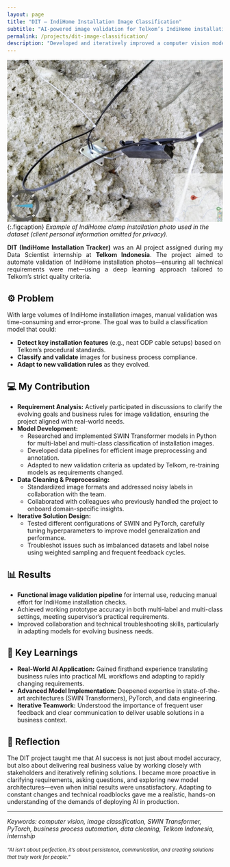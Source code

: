 ```yaml
---
layout: page
title: "DIT — IndiHome Installation Image Classification"
subtitle: "AI-powered image validation for Telkom’s IndiHome installations"
permalink: /projects/dit-image-classification/
description: "Developed and iteratively improved a computer vision model to classify and validate IndiHome installation photos according to Telkom’s business procedures. Integrated SWIN Transformers and advanced data cleaning for multi-label, multi-class classification."
---
```


![Sample IndiHome Installation Image](/assets/img/clamp.jpeg)
{:.figcaption}
*Example of IndiHome clamp installation photo used in the dataset (client personal information omitted for privacy).*

<section class="lead" style="text-align: justify;">
<strong>DIT (IndiHome Installation Tracker)</strong> was an AI project assigned during my Data Scientist internship at <strong>Telkom Indonesia</strong>. The project aimed to automate validation of IndiHome installation photos—ensuring all technical requirements were met—using a deep learning approach tailored to Telkom’s strict quality criteria.
</section>

## ⚙️ Problem

With large volumes of IndiHome installation images, manual validation was time-consuming and error-prone. The goal was to build a classification model that could:

- **Detect key installation features** (e.g., neat ODP cable setups) based on Telkom’s procedural standards.
- **Classify and validate** images for business process compliance.
- **Adapt to new validation rules** as they evolved.

## 💻 My Contribution

- **Requirement Analysis:** Actively participated in discussions to clarify the evolving goals and business rules for image validation, ensuring the project aligned with real-world needs.
- **Model Development:**  
  - Researched and implemented SWIN Transformer models in Python for multi-label and multi-class classification of installation images.
  - Developed data pipelines for efficient image preprocessing and annotation.
  - Adapted to new validation criteria as updated by Telkom, re-training models as requirements changed.
- **Data Cleaning & Preprocessing:**  
  - Standardized image formats and addressed noisy labels in collaboration with the team.
  - Collaborated with colleagues who previously handled the project to onboard domain-specific insights.
- **Iterative Solution Design:**  
  - Tested different configurations of SWIN and PyTorch, carefully tuning hyperparameters to improve model generalization and performance.
  - Troubleshot issues such as imbalanced datasets and label noise using weighted sampling and frequent feedback cycles.

## 📊 Results

- **Functional image validation pipeline** for internal use, reducing manual effort for IndiHome installation checks.
- Achieved working prototype accuracy in both multi-label and multi-class settings, meeting supervisor’s practical requirements.
- Improved collaboration and technical troubleshooting skills, particularly in adapting models for evolving business needs.

## 🧠 Key Learnings

- **Real-World AI Application:** Gained firsthand experience translating business rules into practical ML workflows and adapting to rapidly changing requirements.
- **Advanced Model Implementation:** Deepened expertise in state-of-the-art architectures (SWIN Transformers), PyTorch, and data engineering.
- **Iterative Teamwork:** Understood the importance of frequent user feedback and clear communication to deliver usable solutions in a business context.

## 💭 Reflection

The DIT project taught me that AI success is not just about model accuracy, but also about delivering real business value by working closely with stakeholders and iteratively refining solutions. I became more proactive in clarifying requirements, asking questions, and exploring new model architectures—even when initial results were unsatisfactory. Adapting to constant changes and technical roadblocks gave me a realistic, hands-on understanding of the demands of deploying AI in production.

---

*Keywords: computer vision, image classification, SWIN Transformer, PyTorch, business process automation, data cleaning, Telkom Indonesia, internship*

<p><small><em>“AI isn’t about perfection, it’s about persistence, communication, and creating solutions that truly work for people.”</em></small></p>
